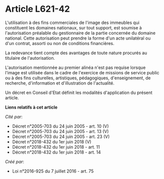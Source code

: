 # Article L621-42

L'utilisation à des fins commerciales de l'image des immeubles qui constituent les domaines nationaux, sur tout support, est
soumise à l'autorisation préalable du gestionnaire de la partie concernée du domaine national. Cette autorisation peut
prendre la forme d'un acte unilatéral ou d'un contrat, assorti ou non de conditions financières.

La redevance tient compte des avantages de toute nature procurés au titulaire de l'autorisation.

L'autorisation mentionnée au premier alinéa n'est pas requise lorsque l'image est utilisée dans le cadre de l'exercice de
missions de service public ou à des fins culturelles, artistiques, pédagogiques, d'enseignement, de recherche, d'information
et d'illustration de l'actualité.

Un décret en Conseil d'Etat définit les modalités d'application du présent article.

**Liens relatifs à cet article**

_Cité par_:

  - Décret n°2005-703 du 24 juin 2005 - art. 10 (V)
  - Décret n°2005-703 du 24 juin 2005 - art. 13 (V)
  - Décret n°2005-703 du 24 juin 2005 - art. 23 (V)
  - Décret n°2018-432 du 1er juin 2018 (V)
  - Décret n°2018-432 du 1er juin 2018 - art. 11
  - Décret n°2018-432 du 1er juin 2018 - art. 14

_Créé par_:

  - Loi n°2016-925 du 7 juillet 2016 - art. 75
